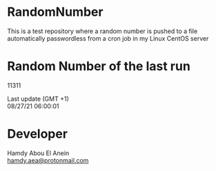 # RandomNumber    
This is a test repository where a random number is pushed to a file automatically passwordless from a cron job in my Linux CentOS server    
# Random Number of the last run   
11311
      
Last update (GMT +1)    
08/27/21 06:00:01
# Developer    
Hamdy Abou El Anein   
hamdy.aea@protonmail.com
